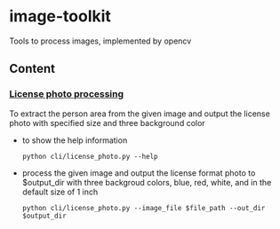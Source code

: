 # image-toolkit
Tools to process images, implemented by opencv

## Content
### [License photo processing](./cli/license_photo.py)
To extract the person area from the given image and output the license photo with specified size and three background color
- to show the help information
    ```shell
    python cli/license_photo.py --help 
    ```
- process the given image and output the license format photo to $output_dir with three backgroud colors, blue, red, white, and in the default size of 1 inch
    ```shell
    python cli/license_photo.py --image_file $file_path --out_dir $output_dir
    ```